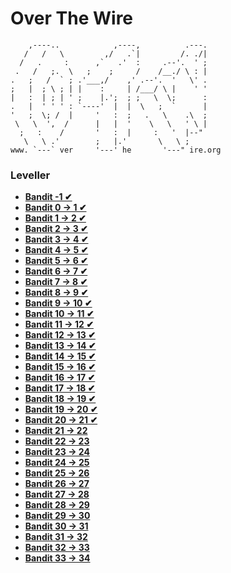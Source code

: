 # Over The Wire
```
    ,----..            ,----,          .---.
   /   /   \         ,/   .`|         /. ./|
  /   .     :      ,`   .'  :     .--'.  ' ;
 .   /   ;.  \   ;    ;     /    /__./ \ : |
.   ;   /  ` ; .'___,/    ,' .--'.  '   \' .
;   |  ; \ ; | |    :     | /___/ \ |    ' '
|   :  | ; | ' ;    |.';  ; ;   \  \;      :
.   |  ' ' ' : `----'  |  |  \   ;  `      |
'   ;  \; /  |     '   :  ;   .   \    .\  ;
 \   \  ',  /      |   |  '    \   \   ' \ |
  ;   :    /       '   :  |     :   '  |--"
   \   \ .'        ;   |.'       \   \ ;
www. `---` ver     '---' he       '---" ire.org
```

### Leveller 
- [**Bandit -1 ✔**](https://github.com/ErsaGunTosun/OverTheWire/blob/master/bandit_-1.md)
- [**Bandit  0  -> 1 ✔**](https://github.com/ErsaGunTosun/OverTheWire/blob/master/bandit_00.md)
- [**Bandit  1  -> 2 ✔**](https://github.com/ErsaGunTosun/OverTheWire/blob/master/bandit_01.md)
- [**Bandit  2  -> 3 ✔**](https://github.com/ErsaGunTosun/OverTheWire/blob/master/bandit_02.md)
- [**Bandit  3  -> 4 ✔**](https://github.com/ErsaGunTosun/OverTheWire/blob/master/bandit_03.md)
- [**Bandit  4  -> 5 ✔**](https://github.com/ErsaGunTosun/OverTheWire/blob/master/bandit_04.md)
- [**Bandit  5  -> 6 ✔**](https://github.com/ErsaGunTosun/OverTheWire/blob/master/bandit_05.md)
- [**Bandit  6  -> 7 ✔**](https://github.com/ErsaGunTosun/OverTheWire/blob/master/bandit_06.md)
- [**Bandit  7  -> 8 ✔**](https://github.com/ErsaGunTosun/OverTheWire/blob/master/bandit_07.md)
- [**Bandit  8  -> 9 ✔**](https://github.com/ErsaGunTosun/OverTheWire/blob/master/bandit_08.md)
- [**Bandit  9  -> 10 ✔**](https://github.com/ErsaGunTosun/OverTheWire/blob/master/bandit_09.md)
- [**Bandit  10 -> 11 ✔**](https://github.com/ErsaGunTosun/OverTheWire/blob/master/bandit_10.md)
- [**Bandit  11 -> 12 ✔**](https://github.com/ErsaGunTosun/OverTheWire/blob/master/bandit_11.md)
- [**Bandit  12 -> 13 ✔**](https://github.com/ErsaGunTosun/OverTheWire/blob/master/bandit_12.md)
- [**Bandit  13 -> 14 ✔**](https://github.com/ErsaGunTosun/OverTheWire/blob/master/bandit_13.md)
- [**Bandit  14 -> 15 ✔**](https://github.com/ErsaGunTosun/OverTheWire/blob/master/bandit_14.md)
- [**Bandit  15 -> 16 ✔**](https://github.com/ErsaGunTosun/OverTheWire/blob/master/bandit_15.md)
- [**Bandit  16 -> 17 ✔**]((https://github.com/ErsaGunTosun/OverTheWire/blob/master/bandit_16.md))
- [**Bandit  17 -> 18 ✔**]((https://github.com/ErsaGunTosun/OverTheWire/blob/master/bandit_17.md))
- [**Bandit  18 -> 19 ✔**]((https://github.com/ErsaGunTosun/OverTheWire/blob/master/bandit_18.md))
- [**Bandit  19 -> 20 ✔**]((https://github.com/ErsaGunTosun/OverTheWire/blob/master/bandit_19.md))
- [**Bandit  20 -> 21 ✔**]((https://github.com/ErsaGunTosun/OverTheWire/blob/master/bandit_20.md))
- [**Bandit  21 -> 22**](#)
- [**Bandit  22 -> 23**](#)
- [**Bandit  23 -> 24**](#)
- [**Bandit  24 -> 25**](#)
- [**Bandit  25 -> 26**](#)
- [**Bandit  26 -> 27**](#)
- [**Bandit  27 -> 28**](#)
- [**Bandit  28 -> 29**](#)
- [**Bandit  29 -> 30**](#)
- [**Bandit  30 -> 31**](#)
- [**Bandit  31 -> 32**](#)
- [**Bandit  32 -> 33**](#)
- [**Bandit  33 -> 34**](#)



